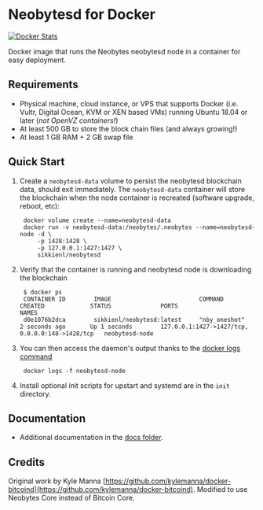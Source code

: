Neobytesd for Docker
====================

[![Docker Stats](http://dockeri.co/image/sikkienl/neobytesd)](https://hub.docker.com/r/sikkienl/neobytesd/)

Docker image that runs the Neobytes neobytesd node in a container for easy deployment.

Requirements
------------

* Physical machine, cloud instance, or VPS that supports Docker (i.e. Vultr, Digital Ocean, KVM or XEN based VMs) running Ubuntu 18.04 or later (*not OpenVZ containers!*)
* At least 500 GB to store the block chain files (and always growing!)
* At least 1 GB RAM + 2 GB swap file


Quick Start
-----------

1. Create a `neobytesd-data` volume to persist the neobytesd blockchain data, should exit immediately.  The `neobytesd-data` container will store the blockchain when the node container is recreated (software upgrade, reboot, etc):

        docker volume create --name=neobytesd-data
        docker run -v neobytesd-data:/neobytes/.neobytes --name=neobytesd-node -d \
            -p 1428:1428 \
            -p 127.0.0.1:1427:1427 \
            sikkienl/neobytesd

2. Verify that the container is running and neobytesd node is downloading the blockchain

        $ docker ps
        CONTAINER ID        IMAGE                         COMMAND             CREATED             STATUS              PORTS                                              NAMES
        d0e1076b2dca        sikkienl/neobytesd:latest     "nby_oneshot"       2 seconds ago       Up 1 seconds        127.0.0.1:1427->1427/tcp, 0.0.0.0:148->1428/tcp   neobytesd-node

3. You can then access the daemon's output thanks to the [docker logs command]( https://docs.docker.com/reference/commandline/cli/#logs)

        docker logs -f neobytesd-node

4. Install optional init scripts for upstart and systemd are in the `init` directory.


Documentation
-------------

* Additional documentation in the [docs folder](docs).


Credits
-------

Original work by Kyle Manna [https://github.com/kylemanna/docker-bitcoind](https://github.com/kylemanna/docker-bitcoind).
Modified to use Neobytes Core instead of Bitcoin Core.
